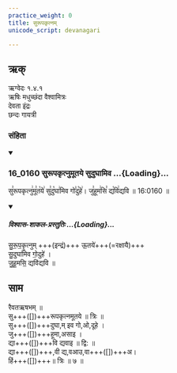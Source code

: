 ```yaml
---
practice_weight: 0
title: सुरूपकृत्नम्
unicode_script: devanagari

---
```

## ऋक्
ऋग्वेदः  १.४.१  
ऋषिः  मधुच्छंदा वैश्वामित्रः  
देवता  इंद्रः  
छन्दः  गायत्री

### संहिता
<div class="js_include" includetitle="false" newlevelforh1="3" unfilled url="/vedAH_sAma/kauthumam/saMhitA/vishvAsa-prastutiH/1_pUrvArchikaH/2/2/16_0160_surUpakRtnumUtaye_sudughAmiva.md">
<details open><summary><h3>16_0160 सुरूपकृत्नुमूतये सुदुघामिव ...{Loading}...</h3></summary>

सु꣣रूपकृत्नु꣢मू꣣त꣡ये꣢ सु꣣दु꣡घा꣢मिव गो꣣दु꣡हे꣢। जु꣣हूम꣢सि꣣ द्य꣡वि꣢द्यवि ॥ 16:0160 ॥

<div class="js_include" newlevelforh1="2" title="विश्वास-शाकल-प्रस्तुतिः" unfilled="" url="/vedAH_Rk/shAkalam/saMhitA/vishvAsa-prastutiH/01/004/01_surUpakRtnumUtaye_sudughAmiva.md">
<details open=""><summary><h5>विश्वास-शाकल-प्रस्तुतिः ...{Loading}...</h5></summary>



सु॒रू॒प॒कृ॒त्नुम् +++(इन्द्रं)+++ ऊ॒तये॑+++(=रक्षायै)+++  
सु॒दुघा॑मिव गो॒दुहे॑ ।  
जु॒हू॒मसि॒ द्यवि॑द्यवि ॥  

</details>
</div>
</details>
</div>  


## साम

<div caption="गोपालार्यः 2015  " class="audioEmbed" src="https://archive
.org/download/jaiminIya-sAma-gAna-paravastu-tradition-gopAla-2015/surUpakRtnam.mp3"></div>

रैवतऋषभम् ॥  
सु+++([])+++रूपकृत्नमूतये ॥ त्रिः ॥  
सु+++([])+++दुघा,म् इव गो,ओ,दूहे ।  
जु+++([])+++हूमा,असाइ ।  
द्या+++([])+++वि द्यवाइ ॥ द्वि: ॥  
द्या+++([])+++,वी द्य,वआउ,वा+++([])+++अ।  
हिं+++([])+++॥ त्रिः ॥ ७ ॥